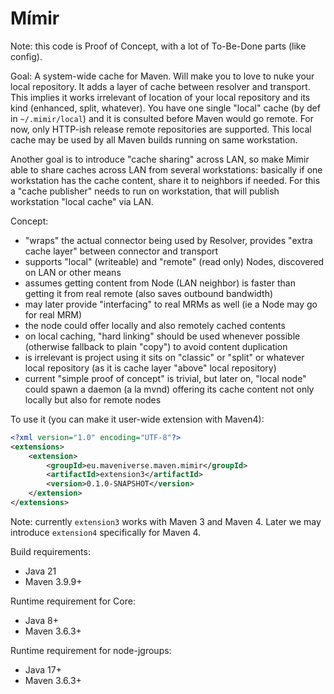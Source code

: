# Mímir

Note: this code is Proof of Concept, with a lot of To-Be-Done parts (like config).

Goal: A system-wide cache for Maven. Will make you to love to nuke your local repository. It adds a layer of
cache between resolver and transport. This implies it works irrelevant of location of your local repository 
and its kind (enhanced, split, whatever). You have one single "local" cache (by def in `~/.mimir/local`) and it
is consulted before Maven would go remote. For now, only HTTP-ish release remote repositories are supported.
This local cache may be used by all Maven builds running on same workstation.

Another goal is to introduce "cache sharing" across LAN, so make Mimir able to share caches across LAN from several
workstations: basically if one workstation has the cache content, share it to neighbors if needed. For this a
"cache publisher" needs to run on workstation, that will publish workstation "local cache" via LAN.

Concept:
* "wraps" the actual connector being used by Resolver, provides "extra cache layer" between connector and transport
* supports "local" (writeable) and "remote" (read only) Nodes, discovered on LAN or other means
* assumes getting content from Node (LAN neighbor) is faster than getting it from real remote (also saves outbound bandwidth)
* may later provide "interfacing" to real MRMs as well (ie a Node may go for real MRM)
* the node could offer locally and also remotely cached contents
* on local caching, "hard linking" should be used whenever possible (otherwise fallback to plain "copy") to avoid content duplication
* is irrelevant is project using it sits on "classic" or "split" or whatever local repository (as it is cache layer "above" local repository)
* current "simple proof of concept" is trivial, but later on, "local node" could spawn a daemon (a la mvnd) offering
  its cache content not only locally but also for remote nodes

To use it (you can make it user-wide extension with Maven4):
```xml
<?xml version="1.0" encoding="UTF-8"?>
<extensions>
    <extension>
        <groupId>eu.maveniverse.maven.mimir</groupId>
        <artifactId>extension3</artifactId>
        <version>0.1.0-SNAPSHOT</version>
    </extension>
</extensions>
```
Note: currently `extension3` works with Maven 3 and Maven 4. Later we may introduce `extension4` specifically for
Maven 4.

Build requirements:
* Java 21
* Maven 3.9.9+

Runtime requirement for Core:
* Java 8+
* Maven 3.6.3+

Runtime requirement for node-jgroups:
* Java 17+
* Maven 3.6.3+
